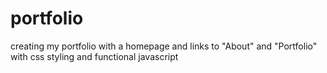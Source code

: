 # portfolio

creating my portfolio with a homepage and links to "About" and "Portfolio" with css styling and functional javascript
